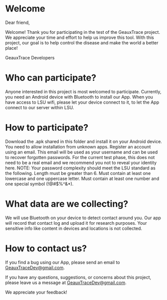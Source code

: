 # Welcome  
Dear friend,   

Welcome! Thank you for participating in the test of the GeauxTrace project. We appreciate your time and effort to help us improve this tool. With this project, our goal is to help control the disease and make the world a better place!

GeauxTrace Developers


# Who can participate?
Anyone interested in this project is most welcomed to participate. Currently, you need an Android device with Bluetooth to install our App. When you have access to LSU wifi, please let your device connect to it, to let the App connect to our server within LSU. 

# How to participate?
Download the .apk shared in this folder and install it on your Android device. You need to allow installation from unknown apps. 
Register an account using an email. This email will be used as your username and can be used to recover forgotten passwords. For the current test phase, this does not need to be a real email and we recommend you not to reveal your identity here. 
NOTE: Your password complexity should meet the LSU standard as the following.
Length must be greater than 6. 
Must contain at least one lowercase and one uppercase letter. 
Must contain at least one number and one special symbol (!@#$%^&*).

# What data are we collecting?
We will use Bluetooth on your device to detect contact around you. Our app will record that contact log and upload it for research purposes. Your sensitive info like content in devices and locations is not collected. 

# How to contact us?
If you find a bug using our App, please send an email to GeauxTraceDev@gmail.com. 

If you have any questions, suggestions, or concerns about this project, please leave us a message at  GeauxTraceDev@gmail.com.  

We appreciate your feedback!

